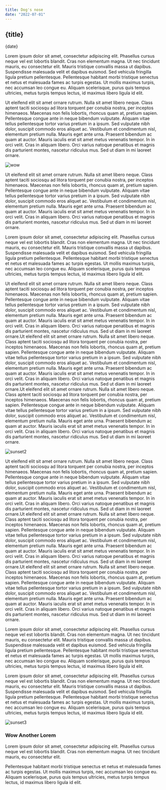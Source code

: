 ```yaml
---
title: Dog's nose
date: "2022-07-01"
---
```


## {title}
{date}

Lorem ipsum dolor sit amet, consectetur adipiscing elit. Phasellus cursus neque vel est lobortis blandit. Cras non elementum magna. Ut nec tincidunt mauris, eu consectetur elit. Mauris tristique convallis massa ut dapibus. Suspendisse malesuada velit et dapibus euismod. Sed vehicula fringilla ligula pretium pellentesque. Pellentesque habitant morbi tristique senectus et netus et malesuada fames ac turpis egestas. Ut mollis maximus turpis, nec accumsan leo congue eu. Aliquam scelerisque, purus quis tempus ultricies, metus turpis tempus lectus, id maximus libero ligula id elit.

Ut eleifend elit sit amet ornare rutrum. Nulla sit amet libero neque. Class aptent taciti sociosqu ad litora torquent per conubia nostra, per inceptos himenaeos. Maecenas non felis lobortis, rhoncus quam at, pretium sapien. Pellentesque congue ante in neque bibendum vulputate. Aliquam vitae tellus pellentesque tortor varius pretium in a ipsum. Sed vulputate nibh dolor, suscipit commodo eros aliquet ac. Vestibulum et condimentum nisl, elementum pretium nulla. Mauris eget ante urna. Praesent bibendum ac quam at auctor. Mauris iaculis erat sit amet metus venenatis tempor. In in orci velit. Cras in aliquam libero. Orci varius natoque penatibus et magnis dis parturient montes, nascetur ridiculus mus. Sed ut diam in mi laoreet ornare.

![wow](https://images.unsplash.com/photo-1470252649378-9c29740c9fa8?ixlib=rb-1.2.1&ixid=MnwxMjA3fDB8MHxwaG90by1wYWdlfHx8fGVufDB8fHx8&auto=format&fit=crop&w=1470&q=80)

Ut eleifend elit sit amet ornare rutrum. Nulla sit amet libero neque. Class aptent taciti sociosqu ad litora torquent per conubia nostra, per inceptos himenaeos. Maecenas non felis lobortis, rhoncus quam at, pretium sapien. Pellentesque congue ante in neque bibendum vulputate. Aliquam vitae tellus pellentesque tortor varius pretium in a ipsum. Sed vulputate nibh dolor, suscipit commodo eros aliquet ac. Vestibulum et condimentum nisl, elementum pretium nulla. Mauris eget ante urna. Praesent bibendum ac quam at auctor. Mauris iaculis erat sit amet metus venenatis tempor. In in orci velit. Cras in aliquam libero. Orci varius natoque penatibus et magnis dis parturient montes, nascetur ridiculus mus. Sed ut diam in mi laoreet ornare.

Lorem ipsum dolor sit amet, consectetur adipiscing elit. Phasellus cursus neque vel est lobortis blandit. Cras non elementum magna. Ut nec tincidunt mauris, eu consectetur elit. Mauris tristique convallis massa ut dapibus. Suspendisse malesuada velit et dapibus euismod. Sed vehicula fringilla ligula pretium pellentesque. Pellentesque habitant morbi tristique senectus et netus et malesuada fames ac turpis egestas. Ut mollis maximus turpis, nec accumsan leo congue eu. Aliquam scelerisque, purus quis tempus ultricies, metus turpis tempus lectus, id maximus libero ligula id elit.

Ut eleifend elit sit amet ornare rutrum. Nulla sit amet libero neque. Class aptent taciti sociosqu ad litora torquent per conubia nostra, per inceptos himenaeos. Maecenas non felis lobortis, rhoncus quam at, pretium sapien. Pellentesque congue ante in neque bibendum vulputate. Aliquam vitae tellus pellentesque tortor varius pretium in a ipsum. Sed vulputate nibh dolor, suscipit commodo eros aliquet ac. Vestibulum et condimentum nisl, elementum pretium nulla. Mauris eget ante urna. Praesent bibendum ac quam at auctor. Mauris iaculis erat sit amet metus venenatis tempor. In in orci velit. Cras in aliquam libero. Orci varius natoque penatibus et magnis dis parturient montes, nascetur ridiculus mus. Sed ut diam in mi laoreet ornare.Ut eleifend elit sit amet ornare rutrum. Nulla sit amet libero neque. Class aptent taciti sociosqu ad litora torquent per conubia nostra, per inceptos himenaeos. Maecenas non felis lobortis, rhoncus quam at, pretium sapien. Pellentesque congue ante in neque bibendum vulputate. Aliquam vitae tellus pellentesque tortor varius pretium in a ipsum. Sed vulputate nibh dolor, suscipit commodo eros aliquet ac. Vestibulum et condimentum nisl, elementum pretium nulla. Mauris eget ante urna. Praesent bibendum ac quam at auctor. Mauris iaculis erat sit amet metus venenatis tempor. In in orci velit. Cras in aliquam libero. Orci varius natoque penatibus et magnis dis parturient montes, nascetur ridiculus mus. Sed ut diam in mi laoreet ornare.Ut eleifend elit sit amet ornare rutrum. Nulla sit amet libero neque. Class aptent taciti sociosqu ad litora torquent per conubia nostra, per inceptos himenaeos. Maecenas non felis lobortis, rhoncus quam at, pretium sapien. Pellentesque congue ante in neque bibendum vulputate. Aliquam vitae tellus pellentesque tortor varius pretium in a ipsum. Sed vulputate nibh dolor, suscipit commodo eros aliquet ac. Vestibulum et condimentum nisl, elementum pretium nulla. Mauris eget ante urna. Praesent bibendum ac quam at auctor. Mauris iaculis erat sit amet metus venenatis tempor. In in orci velit. Cras in aliquam libero. Orci varius natoque penatibus et magnis dis parturient montes, nascetur ridiculus mus. Sed ut diam in mi laoreet ornare.

![sunset2](https://images.unsplash.com/photo-1508020268086-b96cf4f4bb2e?ixlib=rb-1.2.1&ixid=MnwxMjA3fDB8MHxwaG90by1wYWdlfHx8fGVufDB8fHx8&auto=format&fit=crop&w=1470&q=80)

Ut eleifend elit sit amet ornare rutrum. Nulla sit amet libero neque. Class aptent taciti sociosqu ad litora torquent per conubia nostra, per inceptos himenaeos. Maecenas non felis lobortis, rhoncus quam at, pretium sapien. Pellentesque congue ante in neque bibendum vulputate. Aliquam vitae tellus pellentesque tortor varius pretium in a ipsum. Sed vulputate nibh dolor, suscipit commodo eros aliquet ac. Vestibulum et condimentum nisl, elementum pretium nulla. Mauris eget ante urna. Praesent bibendum ac quam at auctor. Mauris iaculis erat sit amet metus venenatis tempor. In in orci velit. Cras in aliquam libero. Orci varius natoque penatibus et magnis dis parturient montes, nascetur ridiculus mus. Sed ut diam in mi laoreet ornare.Ut eleifend elit sit amet ornare rutrum. Nulla sit amet libero neque. Class aptent taciti sociosqu ad litora torquent per conubia nostra, per inceptos himenaeos. Maecenas non felis lobortis, rhoncus quam at, pretium sapien. Pellentesque congue ante in neque bibendum vulputate. Aliquam vitae tellus pellentesque tortor varius pretium in a ipsum. Sed vulputate nibh dolor, suscipit commodo eros aliquet ac. Vestibulum et condimentum nisl, elementum pretium nulla. Mauris eget ante urna. Praesent bibendum ac quam at auctor. Mauris iaculis erat sit amet metus venenatis tempor. In in orci velit. Cras in aliquam libero. Orci varius natoque penatibus et magnis dis parturient montes, nascetur ridiculus mus. Sed ut diam in mi laoreet ornare.Ut eleifend elit sit amet ornare rutrum. Nulla sit amet libero neque. Class aptent taciti sociosqu ad litora torquent per conubia nostra, per inceptos himenaeos. Maecenas non felis lobortis, rhoncus quam at, pretium sapien. Pellentesque congue ante in neque bibendum vulputate. Aliquam vitae tellus pellentesque tortor varius pretium in a ipsum. Sed vulputate nibh dolor, suscipit commodo eros aliquet ac. Vestibulum et condimentum nisl, elementum pretium nulla. Mauris eget ante urna. Praesent bibendum ac quam at auctor. Mauris iaculis erat sit amet metus venenatis tempor. In in orci velit. Cras in aliquam libero. Orci varius natoque penatibus et magnis dis parturient montes, nascetur ridiculus mus. Sed ut diam in mi laoreet ornare.

Lorem ipsum dolor sit amet, consectetur adipiscing elit. Phasellus cursus neque vel est lobortis blandit. Cras non elementum magna. Ut nec tincidunt mauris, eu consectetur elit. Mauris tristique convallis massa ut dapibus. Suspendisse malesuada velit et dapibus euismod. Sed vehicula fringilla ligula pretium pellentesque. Pellentesque habitant morbi tristique senectus et netus et malesuada fames ac turpis egestas. Ut mollis maximus turpis, nec accumsan leo congue eu. Aliquam scelerisque, purus quis tempus ultricies, metus turpis tempus lectus, id maximus libero ligula id elit.

Lorem ipsum dolor sit amet, consectetur adipiscing elit. Phasellus cursus neque vel est lobortis blandit. Cras non elementum magna. Ut nec tincidunt mauris, eu consectetur elit. Mauris tristique convallis massa ut dapibus. Suspendisse malesuada velit et dapibus euismod. Sed vehicula fringilla ligula pretium pellentesque. Pellentesque habitant morbi tristique senectus et netus et malesuada fames ac turpis egestas. Ut mollis maximus turpis, nec accumsan leo congue eu. Aliquam scelerisque, purus quis tempus ultricies, metus turpis tempus lectus, id maximus libero ligula id elit.

![sunset3](https://images.unsplash.com/photo-1585477281005-b83d4b47eba4?ixlib=rb-1.2.1&ixid=MnwxMjA3fDB8MHxwaG90by1wYWdlfHx8fGVufDB8fHx8&auto=format&fit=crop&w=687&q=80)

### Wow Another Lorem

Lorem ipsum dolor sit amet, consectetur adipiscing elit. Phasellus cursus neque vel est lobortis blandit. Cras non elementum magna. Ut nec tincidunt mauris, eu consectetur elit.

Pellentesque habitant morbi tristique senectus et netus et malesuada fames ac turpis egestas. Ut mollis maximus turpis, nec accumsan leo congue eu. Aliquam scelerisque, purus quis tempus ultricies, metus turpis tempus lectus, id maximus libero ligula id elit.